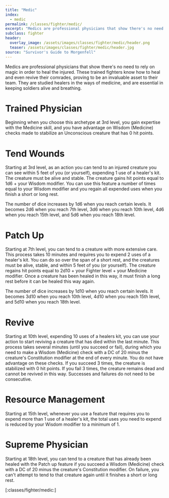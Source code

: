 ```yaml
---
title: "Medic"
index:
  - medic
permalink: /classes/fighter/medic/
excerpt: "Medics are professional physicians that show there's no need to rely on magic in order to heal the injured."
subclass: fighter
header:
  overlay_image: /assets/images/classes/fighter/medic/header.png
  teaser: /assets/images/classes/fighter/medic/header.jpg
source: "Survivor's Guide to Morgenfell"
---
```

Medics are professional physicians that show there's no need to rely on magic in order to heal the injured. These trained fighters know how to heal and even revive their comrades, proving to be an invaluable asset to their team. They are studied healers in the ways of medicine, and are essential in keeping soldiers alive and breathing.

# Trained Physician
Beginning when you choose this archetype at 3rd level, you gain expertise with the Medicine skill, and you have advantage on Wisdom (Medicine) checks made to stabilize an Unconscious creature that has 0 hit points.

# Tend Wounds
Starting at 3rd level, as an action you can tend to an injured creature you can see within 5 feet of you (or yourself), expending 1 use of a healer's kit. The creature must be alive and stable. The creature gains hit points equal to 1d6 + your Wisdom modifier. You can use this feature a number of times equal to your Wisdom modifier and you regain all expended uses when you finish a short or long rest.

The number of dice increases by 1d6 when you reach certain levels. It becomes 2d6 when you reach 7th level, 3d6 when you reach 10th level, 4d6 when you reach 15th level, and 5d6 when you reach 18th level.

# Patch Up
Starting at 7th level, you can tend to a creature with more extensive care. This process takes 10 minutes and requires you to expend 2 uses of a healer's kit. You can do so over the span of a short rest, and the creatures must be alive, stable, and within 5 feet of you (or yourself). The creature regains hit points equal to 2d10 + your Fighter level + your Medicine modifier. Once a creature has been healed in this way, it must finish a long rest before it can be healed this way again.

The number of dice increases by 1d10 when you reach certain levels. It becomes 3d10 when you reach 10th level, 4d10 when you reach 15th level, and 5d10 when you reach 18th level.

# Revive
Starting at 10th level, expending 10 uses of a healers kit, you can use your action to start reviving a creature that has died within the last minute. This process takes several minutes (until you succeed or fail), during which you need to make a Wisdom (Medicine) check with a DC of 20 minus the creature's Constitution modifier at the end of every minute. You do not have advantage on these checks. If you succeed 3 times, the creature is stabilized with 0 hit points. If you fail 3 times, the creature remains dead and cannot be revived in this way. Successes and failures do not need to be consecutive.

# Resource Management
Starting at 15th level, whenever you use a feature that requires you to expend more than 1 use of a healer's kit, the total uses you need to expend is reduced by your Wisdom modifier to a minimum of 1.

# Supreme Physician
Starting at 18th level, you can tend to a creature that has already been healed with the Patch up feature if you succeed a Wisdom (Medicine) check with a DC of 20 minus the creature's Constitution modifier. On failure, you can't attempt to tend to that creature again until it finishes a short or long rest.

[:classes/fighter/medic:]
